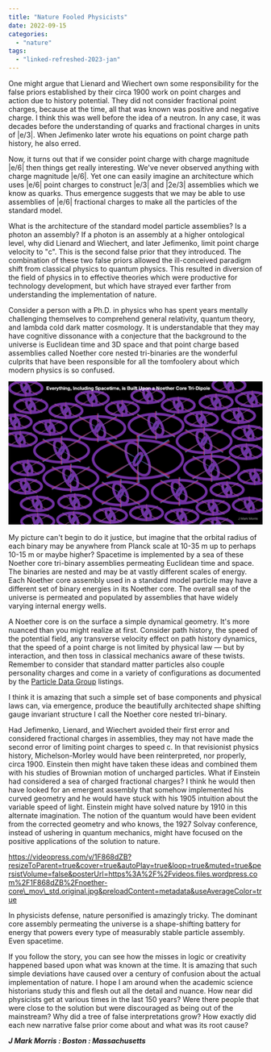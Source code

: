 ```yaml
---
title: "Nature Fooled Physicists"
date: 2022-09-15
categories: 
  - "nature"
tags: 
  - "linked-refreshed-2023-jan"
---
```


One might argue that Lienard and Wiechert own some responsibility for the false priors established by their circa 1900 work on point charges and action due to history potential. They did not consider fractional point charges, because at the time, all that was known was positive and negative charge. I think this was well before the idea of a neutron. In any case, it was decades before the understanding of quarks and fractional charges in units of |e/3|. When Jefimenko later wrote his equations on point charge path history, he also erred.

Now, it turns out that if we consider point charge with charge magnitude |e/6| then things get really interesting. We've never observed anything with charge magnitude |e/6|. Yet one can easily imagine an architecture which uses |e/6| point charges to construct |e/3| and |2e/3| assemblies which we know as quarks. Thus emergence suggests that we may be able to use assemblies of |e/6| fractional charges to make all the particles of the standard model.

What is the architecture of the standard model particle assemblies? Is a photon an assembly? If a photon is an assembly at a higher ontological level, why did Lienard and Wiechert, and later Jefimenko, limit point charge velocity to "c". This is the second false prior that they introduced. The combination of these two false priors allowed the ill-conceived paradigm shift from classical physics to quantum physics. This resulted in diversion of the field of physics in to effective theories which were productive for technology development, but which have strayed ever farther from understanding the implementation of nature.

Consider a person with a Ph.D. in physics who has spent years mentally challenging themselves to comprehend general relativity, quantum theory, and lambda cold dark matter cosmology. It is understandable that they may have cognitive dissonance with a conjecture that the background to the universe is Euclidean time and 3D space and that point charge based assemblies called Noether core nested tri-binaries are the wonderful culprits that have been responsible for all the tomfoolery about which modern physics is so confused.

![](images/everythingnoethercorebased.png)

My picture can't begin to do it justice, but imagine that the orbital radius of each binary may be anywhere from Planck scale at 10\-35 m up to perhaps 10\-15 m or maybe higher? Spacetime is implemented by a sea of these Noether core tri-binary assemblies permeating Euclidean time and space. The binaries are nested and may be at vastly different scales of energy. Each Noether core assembly used in a standard model particle may have a different set of binary energies in its Noether core. The overall sea of the universe is permeated and populated by assemblies that have widely varying internal energy wells.

A Noether core is on the surface a simple dynamical geometry. It's more nuanced than you might realize at first. Consider path history, the speed of the potential field, any transverse velocity effect on path history dynamics, that the speed of a point charge is not limited by physical law — but by interaction, and then toss in classical mechanics aware of these twists. Remember to consider that standard matter particles also couple personality charges and come in a variety of configurations as documented by the [Particle Data Group](https://pdg.lbl.gov/) listings.

I think it is amazing that such a simple set of base components and physical laws can, via emergence, produce the beautifully architected shape shifting gauge invariant structure I call the Noether core nested tri-binary.

Had Jefimenko, Lienard, and Wiechert avoided their first error and considered fractional charges in assemblies, they may not have made the second error of limiting point charges to speed c. In that revisionist physics history, Michelson-Morley would have been reinterpreted, nor properly, circa 1900. Einstein then might have taken these ideas and combined them with his studies of Brownian motion of uncharged particles. What if Einstein had considered a sea of charged fractional charges? I think he would then have looked for an emergent assembly that somehow implemented his curved geometry and he would have stuck with his 1905 intuition about the variable speed of light. Einstein might have solved nature by 1910 in this alternate imagination. The notion of the quantum would have been evident from the corrected geometry and who knows, the 1927 Solvay conference, instead of ushering in quantum mechanics, might have focused on the positive applications of the solution to nature.

https://videopress.com/v/1F868dZB?resizeToParent=true&cover=true&autoPlay=true&loop=true&muted=true&persistVolume=false&posterUrl=https%3A%2F%2Fvideos.files.wordpress.com%2F1F868dZB%2Fnoether-core\_mov\_std.original.jpg&preloadContent=metadata&useAverageColor=true

In physicists defense, nature personified is amazingly tricky. The dominant core assembly permeating the universe is a shape-shifting battery for energy that powers every type of measurably stable particle assembly. Even spacetime.

If you follow the story, you can see how the misses in logic or creativity happened based upon what was known at the time. It is amazing that such simple deviations have caused over a century of confusion about the actual implementation of nature. I hope I am around when the academic science historians study this and flesh out all the detail and nuance. How near did physicists get at various times in the last 150 years? Were there people that were close to the solution but were discouraged as being out of the mainstream? Why did a tree of false interpretations grow? How exactly did each new narrative false prior come about and what was its root cause?

**_J Mark Morris : Boston : Massachusetts_**

